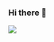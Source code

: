 ### Hi there 👋

[![](https://img.shields.io/badge/Linkedin-000000?style=for-the-badge&logo=Linkedin&logoColor=white)](https://www.linkedin.com/in/yigit-arda-yilmaz)

